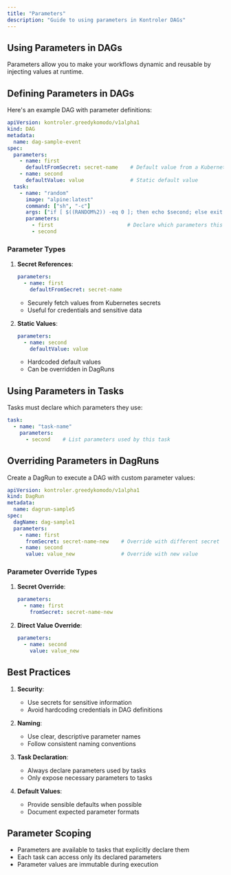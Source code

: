 ```yaml
---
title: "Parameters"
description: "Guide to using parameters in Kontroler DAGs"
---
```


## Using Parameters in DAGs

Parameters allow you to make your workflows dynamic and reusable by injecting values at runtime.

## Defining Parameters in DAGs

Here's an example DAG with parameter definitions:

```yaml
apiVersion: kontroler.greedykomodo/v1alpha1
kind: DAG
metadata:
  name: dag-sample-event
spec:
  parameters:
    - name: first
      defaultFromSecret: secret-name    # Default value from a Kubernetes secret
    - name: second
      defaultValue: value               # Static default value
  task:
    - name: "random"
      image: "alpine:latest"
      command: ["sh", "-c"]
      args: ["if [ $((RANDOM%2)) -eq 0 ]; then echo $second; else exit 1; fi"]
      parameters:
        - first                        # Declare which parameters this task uses
        - second                       
```

### Parameter Types

1. **Secret References**:
   ```yaml
   parameters:
     - name: first
       defaultFromSecret: secret-name
   ```
   - Securely fetch values from Kubernetes secrets
   - Useful for credentials and sensitive data

2. **Static Values**:
   ```yaml
   parameters:
     - name: second
       defaultValue: value
   ```
   - Hardcoded default values
   - Can be overridden in DagRuns

## Using Parameters in Tasks

Tasks must declare which parameters they use:

```yaml
task:
  - name: "task-name"
    parameters:
      - second    # List parameters used by this task
```

## Overriding Parameters in DagRuns

Create a DagRun to execute a DAG with custom parameter values:

```yaml
apiVersion: kontroler.greedykomodo/v1alpha1
kind: DagRun
metadata:
  name: dagrun-sample5
spec:
  dagName: dag-sample1
  parameters:
    - name: first
      fromSecret: secret-name-new    # Override with different secret
    - name: second
      value: value_new               # Override with new value
```

### Parameter Override Types

1. **Secret Override**:
   ```yaml
   parameters:
     - name: first
       fromSecret: secret-name-new
   ```

2. **Direct Value Override**:
   ```yaml
   parameters:
     - name: second
       value: value_new
   ```

## Best Practices

1. **Security**:
   - Use secrets for sensitive information
   - Avoid hardcoding credentials in DAG definitions

2. **Naming**:
   - Use clear, descriptive parameter names
   - Follow consistent naming conventions

3. **Task Declaration**:
   - Always declare parameters used by tasks
   - Only expose necessary parameters to tasks

4. **Default Values**:
   - Provide sensible defaults when possible
   - Document expected parameter formats

## Parameter Scoping

- Parameters are available to tasks that explicitly declare them
- Each task can access only its declared parameters
- Parameter values are immutable during execution

